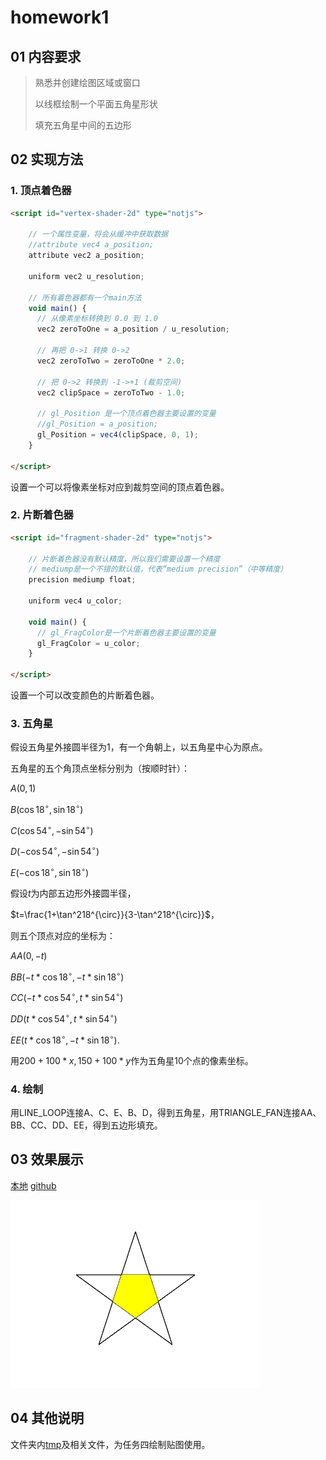 <head>
    <script type="text/javascript" async src="https://cdnjs.cloudflare.com/ajax/libs/mathjax/2.7.1/MathJax.js?config=TeX-AMS-MML_HTMLorMML">
    </script>
    <script type="text/x-mathjax-config">
        MathJax.Hub.Config({
            tex2jax: {
            skipTags: ['script', 'noscript', 'style', 'textarea', 'pre'],
            inlineMath: [['$','$']]
            }
        });
    </script>
</head>

# homework1

## 01 内容要求

> 熟悉并创建绘图区域或窗口
>
> 以线框绘制一个平面五角星形状
>
> 填充五角星中间的五边形

## 02 实现方法

### 1. 顶点着色器

```html
<script id="vertex-shader-2d" type="notjs">

    // 一个属性变量，将会从缓冲中获取数据
    //attribute vec4 a_position;
    attribute vec2 a_position;

    uniform vec2 u_resolution;
   
    // 所有着色器都有一个main方法
    void main() {
      // 从像素坐标转换到 0.0 到 1.0
      vec2 zeroToOne = a_position / u_resolution;
   
      // 再把 0->1 转换 0->2
      vec2 zeroToTwo = zeroToOne * 2.0;
   
      // 把 0->2 转换到 -1->+1 (裁剪空间)
      vec2 clipSpace = zeroToTwo - 1.0;

      // gl_Position 是一个顶点着色器主要设置的变量
      //gl_Position = a_position;
      gl_Position = vec4(clipSpace, 0, 1);
    }
  
</script>
```

设置一个可以将像素坐标对应到裁剪空间的顶点着色器。

### 2. 片断着色器

```html
<script id="fragment-shader-2d" type="notjs">
   
    // 片断着色器没有默认精度，所以我们需要设置一个精度
    // mediump是一个不错的默认值，代表“medium precision”（中等精度）
    precision mediump float;

    uniform vec4 u_color;
   
    void main() {
      // gl_FragColor是一个片断着色器主要设置的变量
      gl_FragColor = u_color;
    }
   
</script>
```

设置一个可以改变颜色的片断着色器。

### 3. 五角星

假设五角星外接圆半径为1，有一个角朝上，以五角星中心为原点。

五角星的五个角顶点坐标分别为（按顺时针）：

$A(0,1)$

$B(\cos18^{\circ},\sin18^{\circ})$

$C(\cos54^{\circ},-\sin54^{\circ})$

$D(-\cos54^{\circ},-\sin54^{\circ})$

$E(-\cos18^{\circ},\sin18^{\circ})$

假设$t$为内部五边形外接圆半径，

$t=\frac{1+\tan^218^{\circ}}{3-\tan^218^{\circ}}$，

则五个顶点对应的坐标为：

$AA(0, -t)$

$BB(-t*\cos18^{\circ},-t*\sin18^{\circ})$

$CC(-t*\cos54^{\circ},t*\sin54^{\circ})$

$DD(t*\cos54^{\circ},t*\sin54^{\circ})$

$EE(t*\cos18^{\circ},-t*\sin18^{\circ})$.

用$200 + 100 * x, 150 + 100 * y$作为五角星10个点的像素坐标。

### 4. 绘制

用LINE_LOOP连接A、C、E、B、D，得到五角星，用TRIANGLE_FAN连接AA、BB、CC、DD、EE，得到五边形填充。

## 03 效果展示

[本地](./main.html)
[github](https://kiainio.github.io/WebGL/homework1/main.html)

![result](./result.png)

## 04 其他说明

文件夹内[tmp](./tmp.html)及相关文件，为任务四绘制贴图使用。
